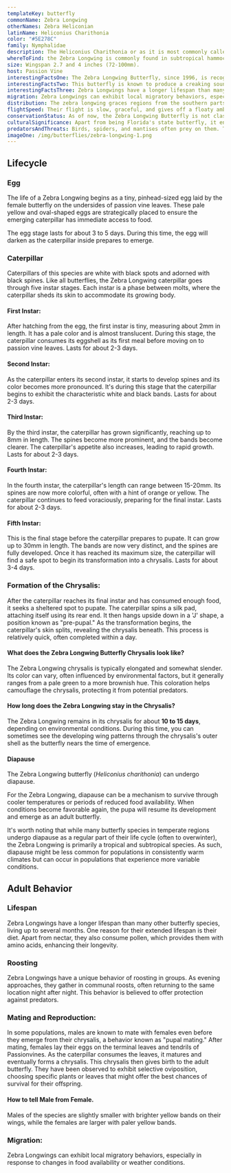 ```yaml
---
templateKey: butterfly
commonName: Zebra Longwing
otherNames: Zebra Heliconian
latinName: Heliconius Charithonia
color: "#5E278C"
family: Nymphalidae
description: The Heliconius Charithonia or as it is most commonly called the Zebra Longwing is a neotropical butterfly known for its black elongated wings with striking yellow stripes. The underside of the wings has a similar pattern but is paler in color and features several small red spots near its narrow body.
whereToFind: the Zebra Longwing is commonly found in subtropical hammocks, forest margins, shrubby thickets, and adjacent open areas. It's also a regular sight in many butterfly gardens, suburban yards, and parks.
size: Wingspan 2.7 and 4 inches (72-100mm).
host: Passion Vine
interestingFactsOne: The Zebra Longwing Butterfly, since 1996, is recognized as the state butterfly of Florida.
interestingFactsTwo: This butterfly is known to produce a creaking sound if disturbed, a sound made by wiggling its body.
interestingFactsThree: Zebra Longwings have a longer lifespan than many other butterfly species, living up to several months. One reason for their extended lifespan is their diet. Apart from nectar, they also consume pollen, which provides them with amino acids, enhancing their longevity.
migration: Zebra Longwings can exhibit local migratory behaviors, especially in response to changes in food availability or weather conditions.
distribution: The zebra longwing graces regions from the southern parts of the United States down to Central America.
flightSpeed: Their flight is slow, graceful, and gives off a floaty ambiance.
conservationStatus: As of now, the Zebra Longwing Butterfly is not classified as endangered or threatened.
culturalSignificance: Apart from being Florida's state butterfly, it enjoys celebration in various butterfly festivals and educational sessions.
predatorsAndThreats: Birds, spiders, and mantises often prey on them. The striking black and white pattern of the Zebra Longwing serves as a warning to potential predators. They are unpalatable due to toxins they accumulate from their larval host plants, the passion vines.
imageOne: /img/butterflies/zebra-longwing-1.png
---
```



## Lifecycle

### Egg
The life of a Zebra Longwing begins as a tiny, pinhead-sized egg laid by the female butterfly on the undersides of passion vine leaves. These pale yellow and oval-shaped eggs are strategically placed to ensure the emerging caterpillar has immediate access to food.<br/>

The egg stage lasts for about 3 to 5 days. During this time, the egg will darken as the caterpillar inside prepares to emerge.

### Caterpillar

Caterpillars of this species are white with black spots and adorned with black spines. Like all butterflies, the Zebra Longwing caterpillar goes through five instar stages. Each instar is a phase between molts, where the caterpillar sheds its skin to accommodate its growing body.

#### First Instar:

After hatching from the egg, the first instar is tiny, measuring about 2mm in length. It has a pale color and is almost translucent. During this stage, the caterpillar consumes its eggshell as its first meal before moving on to passion vine leaves.  Lasts for about 2-3 days.

#### Second Instar:
As the caterpillar enters its second instar, it starts to develop spines and its color becomes more pronounced. It's during this stage that the caterpillar begins to exhibit the characteristic white and black bands.  Lasts for about 2-3 days.
#### Third Instar:
By the third instar, the caterpillar has grown significantly, reaching up to 8mm in length. The spines become more prominent, and the bands become clearer. The caterpillar's appetite also increases, leading to rapid growth.  Lasts for about 2-3 days.
#### Fourth Instar:
 In the fourth instar, the caterpillar's length can range between 15-20mm. Its spines are now more colorful, often with a hint of orange or yellow. The caterpillar continues to feed voraciously, preparing for the final instar.  Lasts for about 2-3 days.
#### Fifth Instar:
This is the final stage before the caterpillar prepares to pupate. It can grow up to 30mm in length. The bands are now very distinct, and the spines are fully developed. Once it has reached its maximum size, the caterpillar will find a safe spot to begin its transformation into a chrysalis.  Lasts for about 3-4 days.


### Formation of the Chrysalis:
After the caterpillar reaches its final instar and has consumed enough food, it seeks a sheltered spot to pupate. The caterpillar spins a silk pad, attaching itself using its rear end. It then hangs upside down in a 'J' shape, a position known as "pre-pupal."
As the transformation begins, the caterpillar's skin splits, revealing the chrysalis beneath. This process is relatively quick, often completed within a day.

#### What does the Zebra Longwing Butterfly Chrysalis look like?
The Zebra Longwing chrysalis is typically elongated and somewhat slender. Its color can vary, often influenced by environmental factors, but it generally ranges from a pale green to a more brownish hue. This coloration helps camouflage the chrysalis, protecting it from potential predators.

#### How long does the Zebra Longwing stay in the Chrysalis?
The Zebra Longwing remains in its chrysalis for about <b>10 to 15 days</b>, depending on environmental conditions. During this time, you can sometimes see the developing wing patterns through the chrysalis's outer shell as the butterfly nears the time of emergence.

#### Diapause

The Zebra Longwing butterfly (*Heliconius charithonia*) can undergo diapause.

For the Zebra Longwing, diapause can be a mechanism to survive through cooler temperatures or periods of reduced food availability. When conditions become favorable again, the pupa will resume its development and emerge as an adult butterfly.

It's worth noting that while many butterfly species in temperate regions undergo diapause as a regular part of their life cycle (often to overwinter), the Zebra Longwing is primarily a tropical and subtropical species. As such, diapause might be less common for populations in consistently warm climates but can occur in populations that experience more variable conditions.



## Adult Behavior

### Lifespan
Zebra Longwings have a longer lifespan than many other butterfly species, living up to several months. One reason for their extended lifespan is their diet. Apart from nectar, they also consume pollen, which provides them with amino acids, enhancing their longevity.

### Roosting
Zebra Longwings have a unique behavior of roosting in groups. As evening approaches, they gather in communal roosts, often returning to the same location night after night. This behavior is believed to offer protection against predators.
### Mating and Reproduction:
In some populations, males are known to mate with females even before they emerge from their chrysalis, a behavior known as "pupal mating."
After mating, females lay their eggs  on the terminal leaves and tendrils of Passionvines. As the caterpillar consumes the leaves, it matures and eventually forms a chrysalis. This chrysalis then gives birth to the adult butterfly. They have been observed to exhibit selective oviposition, choosing specific plants or leaves that might offer the best chances of survival for their offspring.
#### How to tell Male from Female.
 Males of the species are slightly smaller with brighter yellow bands on their wings, while the females are larger with paler yellow bands.

### Migration:
Zebra Longwings can exhibit local migratory behaviors, especially in response to changes in food availability or weather conditions.


